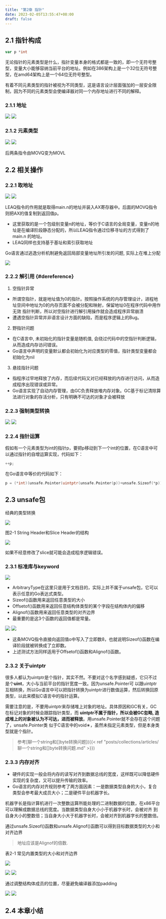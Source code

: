 ```yaml
---
title: "第2章 指针"
date: 2023-02-05T13:55:47+08:00
draft: false
---
```


## 2.1 指针构成

```go
var p *int
```

无论指针的元素类型是什么，指针变量本身的格式都是一致的，即一个无符号整型，变量大小能够容纳当前平台的地址。例如在386架构上是一个32位无符号整
型，在amd64架构上是一个64位无符号整型。

有着不同元素类型的指针被视为不同类型，这是语言设计层面强加的一层安全限制，因为不同的元素类型会使编译器对同一个内存地址进行不同的解释。

### 2.1.1 地址

![](https://res.weread.qq.com/wrepub/CB_3300047233_Figure-P35_4878.jpg)
![](https://res.weread.qq.com/wrepub/CB_3300047233_Figure-P35_4890.jpg)

### 2.1.2 元素类型

![](https://res.weread.qq.com/wrepub/CB_3300047233_Figure-P36_4901.jpg)
![](https://res.weread.qq.com/wrepub/CB_3300047233_Figure-P36_4909.jpg)

后两条指令由MOVQ变为MOVL

## 2.2 相关操作

### 2.2.1 取地址

![](https://res.weread.qq.com/wrepub/CB_3300047233_Figure-P37_4923.jpg)
![](https://res.weread.qq.com/wrepub/CB_3300047233_Figure-P37_4934.jpg)

LEAQ指令的作用就是取得main.n的地址并装入AX寄存器中。后面的MOVQ指令则把AX的值复制到返回值p。

- 这里获取的是一个包级别变量n的地址，等价于C语言的全局变量，变量n的地址是在编译阶段静态分配的，所以LEAQ指令通过位移寻址的方式得到了main.n
  的地址。
- LEAQ同样也支持基于基址和索引获取地址

Go语言通过逃逸分析机制避免返回局部变量地址所引发的问题, 实际上在堆上分配

![](https://res.weread.qq.com/wrepub/CB_3300047233_Figure-P37_4942.jpg)

### 2.2.2 解引用 {#dereference}

1. 空指针异常

- 所谓空指针，就是地址值为0的指针。按照操作系统的内存管理设计，进程地址空间中地址为0的内存页面不会被分配和映射，保留地址0在程序代码中用作无效
指针判断，所以对空指针进行解引用操作就会造成程序异常崩溃
- 遭遇空指针异常并非语言设计方面的缺陷，而是程序逻辑上的Bug。

2. 野指针问题

- 在C语言中, 未初始化的指针变量是随机值, 会绕过代码中的空指针判断逻辑，从而造成内存访问错误。
- Go语言中声明的变量默认都会初始化为对应类型的零值，指针类型变量都会初始化为nil

3. 悬挂指针问题

- 指程序过早地释放了内存，而后续代码又对已经释放的内存进行访问，从而造成程序出现错误或异常。
- Go语言实现了自动内存管理，由GC负责释放堆内存对象。GC基于标记清除算法进行对象的存活分析，只有明确不可达的对象才会被释放

### 2.2.3 强制类型转换

![](https://res.weread.qq.com/wrepub/CB_3300047233_Figure-P39_4958.jpg)
![](https://res.weread.qq.com/wrepub/CB_3300047233_Figure-P39_4966.jpg)

### 2.2.4 指针运算

假如有一个元素类型为int的指针p，要把p移动到下一个int的位置，在C语言中可以通过指针的自增运算实现，代码如下：

```c
++p;
```

在Go语言中等价的代码如下：

```go
p = (*int)(unsafe.Pointer(uintptr(unsafe.Pointer(p))+unsafe.Sizeof(*p)))
```



## 2.3 unsafe包

经典的类型转换

![](https://res.weread.qq.com/wrepub/CB_3300047233_Figure-P40_2499.jpg)

图2-1 String Header和Slice Header的结构

![](https://res.weread.qq.com/wrepub/CB_3300047233_Figure-P40_2503.jpg)

如果不经意修改了slice就可能会造成程序逻辑错误。

### 2.3.1 标准库与keyword

![](https://res.weread.qq.com/wrepub/CB_3300047233_Figure-P41_2515.jpg)

- ArbitraryType在这里只是用于文档目的，实际上并不属于unsafe包，它可以表示任意的Go表达式类型。
- Sizeof()函数用来返回任意类型的大小
- Offsetof()函数用来返回任意结构体类型的某个字段在结构体内的偏移
- Alignof()函数用来返回任意类型的对齐边界
- 最重要的是这3个函数的返回值都是常量。

![](https://res.weread.qq.com/wrepub/CB_3300047233_Figure-P41_2523.jpg)
![](https://res.weread.qq.com/wrepub/CB_3300047233_Figure-P41_2531.jpg)

- 这条MOVQ指令直接向返回值o中写入了立即数8，也就说明Sizeof()函数在编译阶段就被转换成了立即数。
- 上述测试方法同样适用于Offsetof()函数和Alignof()函数。

### 2.3.2 关于uintptr

很多人都认为uintptr是个指针，其实不然。不要对这个名字感到疑惑，它只不过是个**uint**，大小与当前平台的指针宽度一致。因为unsafe.Pointer可
以跟uintptr互相转换，所以Go语言中可以把指针转换为uintptr进行数值运算，然后转换回原类型，以此来模拟C语言中的指针运算。

需要注意的是，不要用uintptr来存储堆上对象的地址。具体原因和GC有关，GC在标记对象的时候会跟踪指针类型，而
**uintptr不属于指针，所以会被GC忽略, 造成堆上的对象被认为不可达，进而被释放**。用unsafe.Pointer就不会存在这个问题了，unsafe.Pointer类
似于C语言中的void∗，虽然未指定元素类型，但是本身类型就是个指针。

> 参考[聊一个string和[]byte转换问题]({{< ref "posts/collections/articles/聊一个string和[]byte转换问题.md" >}})

### 2.3.3 内存对齐

- 硬件的实现一般会将内存的读写对齐到数据总线的宽度，这样既可以降低硬件实现的复杂度，又可以提升传输的效率。
- Go语言的内存对齐规则参考了两方面因素：一是数据类型自身的大小，复合类型会参考最大成员大小；二是硬件平台机器字长。

机器字长是指计算机进行一次整数运算所能处理的二进制数据的位数，在x86平台可以理解成数据总线的宽度。当数据类型自身大小小于机器字长时，会被对齐
到自身大小的整数倍；当自身大小大于机器字长时，会被对齐到机器字长的整数倍。

通过unsafe.Sizeof()函数和unsafe.Alignof()函数可以得到目标数据类型的大小和对齐边界

> 地址应该是Alignof的倍数.

表2-1 常见内置类型的大小和对齐边界

![](https://res.weread.qq.com/wrepub/CB_3300047233_Figure-T42_16075.jpg)

![](https://res.weread.qq.com/wrepub/CB_3300047233_Figure-P43_5189.jpg)
![](https://res.weread.qq.com/wrepub/CB_3300047233_Figure-P44_5195.jpg)

通过调整结构体成员的位置，尽量避免编译器添加padding

![](https://res.weread.qq.com/wrepub/CB_3300047233_Figure-P44_5203.jpg)
![](https://res.weread.qq.com/wrepub/CB_3300047233_Figure-P44_5207.jpg)

## 2.4 本章小结
